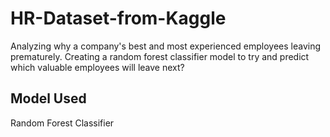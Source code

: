 # HR-Dataset-from-Kaggle
Analyzing why a company's best and most experienced employees leaving prematurely. Creating a random forest classifier model to try and predict which valuable employees will leave next?

## Model Used
Random Forest Classifier
